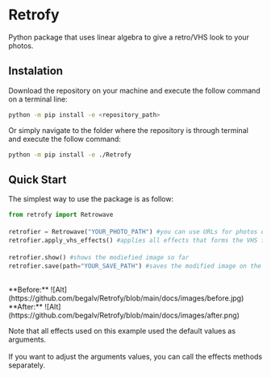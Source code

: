 # Retrofy

Python package that uses linear algebra to give a retro/VHS look to your photos.

## Instalation

Download the repository on your machine and execute the follow command on a terminal line:

```bash
python -m pip install -e <repository_path>
```

Or simply navigate to the folder where the repository is through terminal and execute the follow command:

```bash
python -m pip install -e ./Retrofy
```

## Quick Start

The simplest way to use the package is as follow:

```python
from retrofy import Retrowave

retrofier = Retrowave("YOUR_PHOTO_PATH") #you can use URLs for photos on the web
retrofier.apply_vhs_effects() #applies all effects that forms the VHS filter

retrofier.show() #shows the modiefied image so far
retrofier.save(path="YOUR_SAVE_PATH") #saves the modified image on the selected path
```
 <br />
**Before:**
![Alt](https://github.com/begalv/Retrofy/blob/main/docs/images/before.jpg)
 <br />
**After:**
![Alt](https://github.com/begalv/Retrofy/blob/main/docs/images/after.png)

Note that all effects used on this example used the default values as arguments. <br /><br /> If you want to adjust the arguments values, you can call the effects methods separately. <br /><br />


